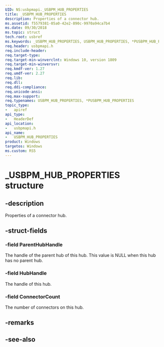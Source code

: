 ```yaml
---
UID: NS:usbpmapi._USBPM_HUB_PROPERTIES
title: _USBPM_HUB_PROPERTIES
description: Properties of a connector hub.
ms.assetid: f5579381-05a0-42e2-890c-9970a94ca7b4
ms.date: 09/30/2018
ms.topic: struct
tech.root: usbref
ms.keywords: _USBPM_HUB_PROPERTIES, USBPM_HUB_PROPERTIES, *PUSBPM_HUB_PROPERTIES, 
req.header: usbpmapi.h
req.include-header:
req.target-type:
req.target-min-winverclnt: Windows 10, version 1809
req.target-min-winversvr:
req.kmdf-ver: 1.27
req.umdf-ver: 2.27
req.lib: 
req.dll:
req.ddi-compliance:
req.unicode-ansi:
req.max-support:
req.typenames: USBPM_HUB_PROPERTIES, *PUSBPM_HUB_PROPERTIES
topic_type: 
-	apiref
api_type: 
-	HeaderDef
api_location: 
-	usbpmapi.h
api_name: 
-	USBPM_HUB_PROPERTIES
product: Windows
targetos: Windows
ms.custom: RS5
---
```


# _USBPM_HUB_PROPERTIES structure

## -description
Properties of a connector hub.

## -struct-fields

### -field ParentHubHandle
The handle of the parent hub of this hub. This value is NULL when this hub has no parent hub.
 
### -field HubHandle
The handle of this hub.
 
### -field ConnectorCount
The number of connectors on this hub.


## -remarks

## -see-also

